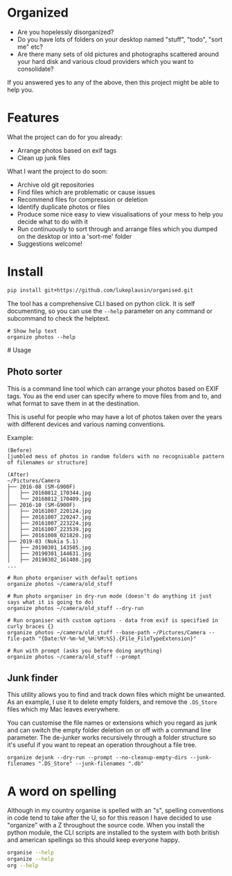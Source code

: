 # Organized

* Are you hopelessly disorganized?
* Do you have lots of folders on your desktop named "stuff", "todo", "sort me" etc?
* Are there many sets of old pictures and photographs scattered around your hard disk and various cloud providers which you want to consolidate?

If you answered yes to any of the above, then this project might be able to help you.

# Features

What the project can do for you already:
* Arrange photos based on exif tags
* Clean up junk files

What I want the project to do soon:
* Archive old git repositories
* Find files which are problematic or cause issues
* Recommend files for compression or deletion
* Identify duplicate photos or files
* Produce some nice easy to view visualisations of your mess to help you decide what to do with it
* Run continuously to sort through and arrange files which you dumped on the desktop or into a 'sort-me' folder
* Suggestions welcome!

# Install

```bash
pip install git+https://github.com/lukeplausin/organised.git
```

The tool has a comprehensive CLI based on python click. It is self documenting, so you can use the `--help` parameter on any command or subcommand to check the helptext.

```
# Show help text
organize photos --help
```

# Usage

## Photo sorter

This is a command line tool which can arrange your photos based on EXIF tags. You as the end user can specify where to move files from and to, and what format to save them in at the destination.

This is useful for people who may have a lot of photos taken over the years with different devices and various naming conventions.

Example:

```
(Before)
[jumbled mess of photos in random folders with no recognisable pattern of filenames or structure]

(After)
~/Pictures/Camera
├── 2016-08 (SM-G900F)
│   ├── 20160812_170344.jpg
│   └── 20160812_170409.jpg
├── 2016-10 (SM-G900F)
│   ├── 20161007_220124.jpg
│   ├── 20161007_220247.jpg
│   ├── 20161007_223224.jpg
│   ├── 20161007_223539.jpg
│   ├── 20161008_021820.jpg
├── 2019-03 (Nokia 5.1)
│   ├── 20190301_143505.jpg
│   ├── 20190301_144631.jpg
│   ├── 20190302_161408.jpg
...
```

```
# Run photo organiser with default options
organize photos ~/camera/old_stuff

# Run photo organiser in dry-run mode (doesn't do anything it just says what it is going to do)
organize photos ~/camera/old_stuff --dry-run

# Run organiser with custom options - data from exif is specified in curly braces {}
organize photos ~/camera/old_stuff --base-path ~/Pictures/Camera --file-path "{Date:%Y-%m-%d_%H:%M:%S}.{File_FileTypeExtension}"

# Run with prompt (asks you before doing anything)
organize photos ~/camera/old_stuff --prompt
```

## Junk finder

This utility allows you to find and track down files which might be unwanted. As an example, I use it to delete empty folders, and remove the `.DS_Store` files which my Mac leaves everywhere.

You can customise the file names or extensions which you regard as junk and can switch the empty folder deletion on or off with a command line parameter. The de-junker works recursively through a folder structure so it's useful if you want to repeat an operation throughout a file tree.

```
organize dejunk --dry-run --prompt --no-cleanup-empty-dirs --junk-filenames ".DS_Store" --junk-filenames ".db"
```

# A word on spelling

Although in my country organise is spelled with an "s", spelling conventions in code tend to take after the U, so for this reason I have decided to use "organize" with a Z throughout the source code. When you install the python module, the CLI scripts are installed to the system with both british and american spellings so this should keep everyone happy.

```bash
organise --help
organize --help
org --help
```
